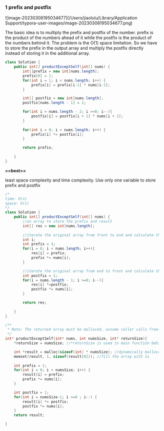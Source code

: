 ### 1 prefix and postfix

![image-20230308195034677](/Users/jiaolulu/Library/Application Support/typora-user-images/image-20230308195034677.png)

The basic idea is to multiply the prefix and postfix of the number. prefix is the product of the numbers ahead of it while the postfix is the product of the numbers behind it. The problem is the O(1) space limitation. So we have to store the prefix in the output array and multiply the postfix directly instead of storing it in the additional array.

```java
class Solution {
    public int[] productExceptSelf(int[] nums) {
        int[]prefix = new int[nums.length];
        prefix[0] = 1;
        for(int i = 1; i < nums.length; i++) {
            prefix[i] = prefix[i-1] * nums[i-1];
        }

        int[] postfix = new int[nums.length];
        postfix[nums.length - 1] = 1;

        for(int i = nums.length - 2; i >=0; i--){
            postfix[i] = postfix[i + 1] * nums[i + 1];
        }
        
        for(int i = 0; i < nums.length; i++) {
            prefix[i] *= postfix[i];
        }

        return prefix;
        
    }
}
```

**==best==**

least space complexity and time complexity. Use only one variable to store prefix and postfix

```java
/*
time: O(n)
space: O(1)
*/
class Solution {
    public int[] productExceptSelf(int[] nums) {
        //an array to store the prefix and result
        int[] res = new int[nums.length];
        
        //iterate the original array from front to end and calculate the prefix  and store in res array;
        int i;
        int prefix = 1;
        for(i = 0; i < nums.length; i++){
            res[i] = prefix;
            prefix *= nums[i];
        }

        //iterate the original array from end to front and calculate the postfix and multiply it to the res array.
        int postfix = 1;
        for(i = nums.length - 1; i >=0; i--){
            res[i] *=postfix;
            postfix *= nums[i];
        }

        return res;
        
    }
}
```

```c
/**
 * Note: The returned array must be malloced, assume caller calls free().
 */
int* productExceptSelf(int* nums, int numsSize, int* returnSize){
    *returnSize = numsSize; //*returnSize is used in main function behind to iterate the result. It is a pointer not an integer because C is passes on value. But the value of pointer points to can be changed after we run the function

    int *result = malloc(sizeof(int) * numsSize); //dynamically mallocate an array
    memset(result, 1, sizeof(result[0])); //fill the array with 1s
    
    int prefix = 1;
    for(int i = 0; i < numsSize; i++) {
        result[i] = prefix;
        prefix *= nums[i];
    }

    int postfix = 1;
    for(int i = numsSize-1; i >=0 ; i--) {
        result[i] *= postfix;
        postfix *= nums[i];
    }
    return result;

}

```

